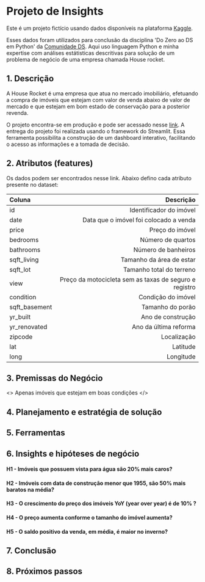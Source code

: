# Projeto de Insights
Este é um projeto fictício usando dados disponíveis na plataforma [Kaggle](https://www.kaggle.com/).

Esses dados foram utilizados para conclusão da disciplina 'Do Zero ao DS em Python' da [Comunidade DS](https://www.linkedin.com/company/comunidade-ds/mycompany/). Aqui uso linguagem Python e minha expertise com análises estátisticas descritivas para solução de um problema de negócio de uma empresa chamada House rocket. 

## 1. Descrição

A House Rocket é uma empresa que atua no mercado imobiliário, efetuando a compra de imóveis que estejam com valor de venda abaixo de valor de mercado e que estejam em bom estado de conservação para a posterior revenda.

O projeto encontra-se em produção e pode ser acessado nesse [link](). A entrega do projeto foi realizada usando o framework do Streamlit. Essa ferramenta possibilita a construção de um dashboard interativo, facilitando o acesso as informações e a tomada de decisão.

## 2. Atributos (features)
Os dados podem ser encontrados nesse link. Abaixo defino cada atributo presente no dataset:

| Coluna | Descrição |
| :----- | --------: |
| id | Identificador do imóvel |
| date | Data que o imóvel foi colocado a venda |
| price | Preço do imóvel |
| bedrooms | Número de quartos |
| bathrooms | Número de banheiros |
| sqft_living | Tamanho da área de estar |
| sqft_lot | Tamanho total do terreno |
| view | Preço da motocicleta sem as taxas de seguro e registro |
| condition | Condição do imóvel |
| sqft_basement | Tamanho do porão |
| yr_built | Ano de construção |
| yr_renovated | Ano da última reforma |
| zipcode | Localização |
| lat | Latitude |
| long | Longitude |

## 3. Premissas do Negócio 

<> Apenas imóveis que estejam em boas condições </>

## 4. Planejamento e estratégia de solução

## 5. Ferramentas

## 6. Insights e hipóteses de negócio
#### H1 - Imóveis que possuem vista para água são 20% mais caros? 

#### H2 - Imóveis com data de construção menor que 1955, são 50% mais baratos na média?

#### H3 - O crescimento do preço dos imóveis YoY (year over year) é de 10% ?

#### H4 - O preço aumenta conforme o tamanho do imóvel aumenta? 

#### H5 - O saldo positivo da venda, em média, é maior no inverno? 

## 7. Conclusão

## 8. Próximos passos
